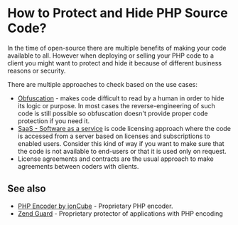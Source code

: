 # How to Protect and Hide PHP Source Code?

In the time of open-source there are multiple benefits of making your code
available to all. However when deploying or selling your PHP code to a client you
might want to protect and hide it because of different business reasons or security.

There are multiple approaches to check based on the use cases:

* [Obfuscation](https://en.wikipedia.org/wiki/Obfuscation_(software)) - makes code
  difficult to read by a human in order to hide its logic or purpose. In most
  cases the reverse-engineering of such code is still possible so obfuscation
  doesn't provide proper code protection if you need it.
* [SaaS - Software as a service](https://en.wikipedia.org/wiki/Software_as_a_service)
  is code licensing approach where the code is accessed from a server based on
  licenses and subscriptions to enabled users. Consider this kind of way if you
  want to make sure that the code is not available to end-users or that it is
  used only on request.
* License agreements and contracts are the usual approach to make agreements
  between coders with clients.

## See also

* [PHP Encoder by ionCube](http://www.ioncube.com/php_encoder.php) - Proprietary
  PHP encoder.
* [Zend Guard](http://www.zend.com/en/products/zend-guard) - Proprietary protector
  of applications with PHP encoding
